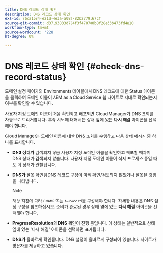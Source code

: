 ```yaml
---
title: DNS 레코드 상태 확인
description: DNS 레코드 상태 확인
exl-id: 76ca1584-e21d-4e3a-a08a-82b2779167cf
source-git-commit: d37193833d784f3f470780b8f28e53b473fd4e10
workflow-type: tm+mt
source-wordcount: '228'
ht-degree: 0%

---
```


# DNS 레코드 상태 확인 {#check-dns-record-status}

도메인 설정 페이지의 Environments 테이블에서 DNS 레코드에 대한 Status 아이콘을 클릭하여 도메인 이름이 AEM as a Cloud Service 웹 사이트로 제대로 확인되는지 여부를 확인할 수 있습니다.

사용자 지정 도메인 이름이 처음 확인되고 배포되면 Cloud Manager가 DNS 조회를 자동으로 트리거합니다. 후속 시도에 대해서는 상태 옆에 있는 **다시 해결** 아이콘을 선택해야 합니다.

Cloud Manager는 도메인 이름에 대한 DNS 조회를 수행하고 다음 상태 메시지 중 하나를 표시합니다.

* **DNS 상태가**
검색되지 않음 사용자 지정 도메인 이름을 확인하고 배포할 때까지 DNS 상태가 검색되지 않습니다. 사용자 지정 도메인 이름이 삭제 프로세스 중일 때도 이 상태가 관찰됩니다.

* **DNS가**
잘못 확인됨DNS 레코드 구성이 아직 확인/검토되지 않았거나 잘못된 것임을 나타냅니다.

   >[!NOTE]
   >해당 지침에 따라 `CNAME` 또는 `A-record`을 구성해야 합니다. 자세한 내용은 DNS 설정 구성을 참조하십시오. 준비가 완료된 경우 상태 옆에 있는 **다시 해결** 아이콘을 선택해야 합니다.

* **ProgressResolution의 DNS**
확인이 진행 중입니다. 이 상태는 일반적으로 상태 옆에 있는 &#39;다시 해결&#39; 아이콘을 선택하면 표시됩니다.

* **DNS가**
올바르게 확인됩니다. DNS 설정이 올바르게 구성되어 있습니다. 사이트가 방문자를 제공하고 있습니다.
